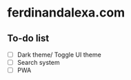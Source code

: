 # ferdinandalexa.com

## To-do list

- [ ] Dark theme/ Toggle UI theme
- [ ] Search system
- [ ] PWA